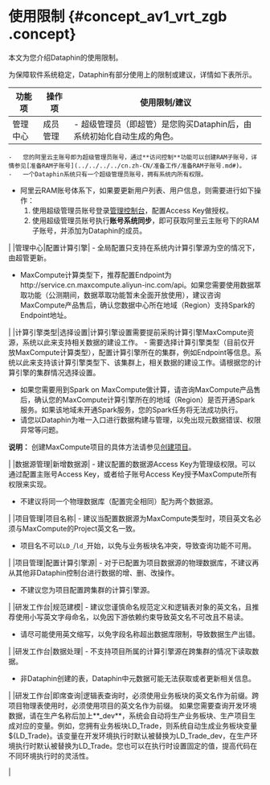 # 使用限制 {#concept_av1_vrt_zgb .concept}

本文为您介绍Dataphin的使用限制。

为保障软件系统稳定，Dataphin有部分使用上的限制或建议，详情如下表所示。

|功能项|操作项|使用限制/建议|
|---|---|-------|
|管理中心|成员管理| -   超级管理员（即超管）是您购买Dataphin后，由系统初始化自动生成的角色。
    -   您的阿里云主账号即为超级管理员账号，通过**访问控制**功能可以创建RAM子账号，详情参见[准备RAM子账号](../../../../cn.zh-CN/准备工作/准备RAM子账号.md#)。
    -   一个Dataphin系统只有一个超级管理员账号，拥有系统内所有权限。
-   阿里云RAM账号体系下，如果要更新用户列表、用户信息，则需要进行如下操作：
    1.  使用超级管理员账号登录[管理控制台](../../../../cn.zh-CN/用户指南/界面引导/管理控制台介绍.md#)，配置Access Key做授权。
    2.  使用超级管理员账号执行**账号系统同步**，即可获取阿里云主账号下的RAM子账号，并添加为Dataphin的成员。

 |
|管理中心|配置计算引擎| -   全局配置只支持在系统内计算引擎源为空的情况下，由超管更新。
-   MaxCompute计算类型下，推荐配置Endpoint为http://service.cn.maxcompute.aliyun-inc.com/api。如果您需要使用数据萃取功能（公测期间，数据萃取功能暂未全面开放使用），建议咨询MaxCompute产品售后，确认您数据中心所在地域（Region）支持Spark的Endpoint地址。

 |
|计算引擎类型|选择设置|计算引擎设置需要提前采购计算引擎MaxCompute资源，系统以此来支持相关数据的建设工作。 -   需要选择计算引擎类型（目前仅开放MaxCompute计算类型），配置计算引擎所在的集群，例如Endpoint等信息。系统以此来支持该计算引擎类型下、该集群上，相关数据的建设工作。请根据您的计算引擎的集群情况选择设置。
-   如果您需要用到Spark on MaxCompute做计算，请咨询MaxCompute产品售后，确认您的MaxCompute计算引擎所在的地域（Region）是否开通Spark服务。如果该地域未开通Spark服务，您的Spark任务将无法成功执行。
-   请您以Dataphin为唯一入口进行数据构建与管理，以免出现元数据错误、权限异常等问题。

 **说明：** 创建MaxCompute项目的具体方法请参见[创建项目](../../../../cn.zh-CN/准备工作/创建项目.md#)。

 |
|数据源管理|新增数据源| -   建议配置的数据源Access Key为管理级权限。可以通过配置主账号Access Key，或者给子账号Access Key授予MaxCompute所有权限来实现。
-   不建议将同一个物理数据库（配置完全相同）配为两个数据源。

 |
|项目管理|项目名称| -   建议当配置数据源为MaxCompute类型时，项目英文名必须与MaxCompute的Project英文名一致。
-   项目名不可以`LD_`/`ld_`开始，以免与业务板块名冲突，导致查询功能不可用。

 |
|项目管理|配置计算引擎源| -   对于已配置为项目数据源的物理数据库，不建议再从其他非Dataphin控制台进行数据的增、删、改操作。
-   不建议您为项目配置跨集群的计算引擎源。

 |
|研发工作台|规范建模| -   建议您谨慎命名规范定义和逻辑表对象的英文名，且推荐使用小写英文字母命名，以免因下游依赖约束导致英文名不可改且不易读。
-   请尽可能使用英文缩写，以免字段名称超出数据库限制，导致数据生产出错。

 |
|研发工作台|数据处理| -   不支持项目所属的计算引擎源在跨集群的情况下读取数据。
-   非Dataphin创建的表，Dataphin中元数据可能无法获取或者更新相关信息。

 |
|研发工作台|即席查询|逻辑表查询时，必须使用业务板块的英文名作为前缀。跨项目物理表使用时，必须使用项目的英文名作为前缀。 如果您需要查询开发环境数据，请在生产名称后加上**\_dev**，系统会自动将生产业务板块、生产项目生成对应的变量。例如，您拥有业务板块LD\_Trade，则系统自动生成业务板块变量$\{LD\_Trade\}。该变量在开发环境执行时默认被替换为LD\_Trade\_dev，在生产环境执行时默认被替换为LD\_Trade。您也可以在执行时设置固定的值，提高代码在不同环境执行时的灵活性。

 |


